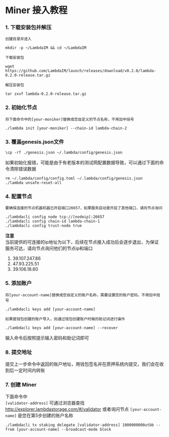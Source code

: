 # Miner 接入教程

### 1. 下载安装包并解压
`创建目录并进入`
```
mkdir -p ~/LambdaIM && cd ~/LambdaIM
```
`下载安装包`
```
wget https://github.com/LambdaIM/launch/releases/download/v0.2.0/lambda-0.2.0-release.tar.gz
```

`解压安装包`
```
tar zxvf lambda-0.2.0-release.tar.gz
```

### 2. 初始化节点  
`将下面命令中的[your-moniker]替换成您自定义的节点名称，不用加中括号`
```
./lambda init [your-moniker] --chain-id lambda-chain-2
```

### 3. 覆盖genesis.json文件
```
\cp -rf ./genesis.json ~/.lambda/config/genesis.json
```
如果初始化报错，可能是由于有老版本的测试网配置数据导致，可以通过下面的命令清除错误数据
```
rm ~/.lambda/config/config.toml ~/.lambda/config/genesis.json
./lambda unsafe-reset-all
```

### 4. 配置节点
`要确保连接的节点机器机器已开启端口26657，如果服务启动是开启了其他端口，请向节点询问`
```
./lambdacli config node tcp://[nodeip]:26657
./lambdacli config chain-id lambda-chain-1
./lambdacli config trust-node true
```

**注意**  
当前提供的可连接的ip地址为以下，后续在节点接入成功后会逐步退出，为保证
服务可达，请向节点询问他们的节点ip和端口

1. 39.107.247.86
2. 47.93.225.51
3. 39.106.18.60

### 5. 添加账户  
`将[your-account-name]替换成您自定义的账户名称，需要设置您的账户密码，不用加中括号`
```
./lambdacli keys add [your-account-name]
```

```如果是钱包创建的账户导入，则通过钱包创建账户时候的助记词进行操作```
```
./lambdacli keys add [your-account-name] --recover
```
输入命令后按照提示输入密码和助记词即可


### 8. 提交地址
提交上一步命令中返回的账户地址，用钱包签名并在质押系统内提交，我们会在收到后一定时间内转账

### 7. 创建 Miner
下面命令中   
`[validator-address]` 可通过浏览器查找 http://explorer.lambdastorage.com/#/validator  或者询问节点
`[your-account-name]` 是您在第5步创建的账户名称
```
./lambdacli tx staking delegate [validator-address] 1000000000utbb --from [your-account-name] --broadcast-mode block
```

